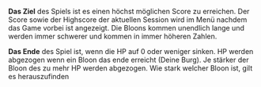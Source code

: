 **Das Ziel** des Spiels ist es einen höchst möglichen Score zu erreichen. Der Score sowie der Highscore der aktuellen Session wird im Menü nachdem das Game vorbei ist angezeigt. Die Bloons kommen unendlich lange und werden immer schwerer und kommen in immer höheren Zahlen. 

**Das Ende** des Spiel ist, wenn die HP auf 0 oder weniger sinken. HP werden abgezogen wenn ein Bloon das ende erreicht (Deine Burg). Je stärker der Bloon des zu mehr HP werden abgezogen. Wie stark welcher Bloon ist, gilt es herauszufinden